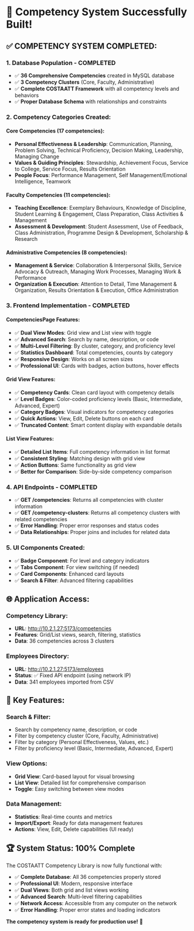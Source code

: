 # 🎉 Competency System Successfully Built!

## ✅ **COMPETENCY SYSTEM COMPLETED:**

### 1. **Database Population - COMPLETED**
- ✅ **36 Comprehensive Competencies** created in MySQL database
- ✅ **3 Competency Clusters** (Core, Faculty, Administrative)
- ✅ **Complete COSTAATT Framework** with all competency levels and behaviors
- ✅ **Proper Database Schema** with relationships and constraints

### 2. **Competency Categories Created:**

#### **Core Competencies (17 competencies):**
- **Personal Effectiveness & Leadership**: Communication, Planning, Problem Solving, Technical Proficiency, Decision Making, Leadership, Managing Change
- **Values & Guiding Principles**: Stewardship, Achievement Focus, Service to College, Service Focus, Results Orientation
- **People Focus**: Performance Management, Self Management/Emotional Intelligence, Teamwork

#### **Faculty Competencies (11 competencies):**
- **Teaching Excellence**: Exemplary Behaviours, Knowledge of Discipline, Student Learning & Engagement, Class Preparation, Class Activities & Management
- **Assessment & Development**: Student Assessment, Use of Feedback, Class Administration, Programme Design & Development, Scholarship & Research

#### **Administrative Competencies (8 competencies):**
- **Management & Service**: Collaboration & Interpersonal Skills, Service Advocacy & Outreach, Managing Work Processes, Managing Work & Performance
- **Organization & Execution**: Attention to Detail, Time Management & Organization, Results Orientation & Execution, Office Administration

### 3. **Frontend Implementation - COMPLETED**

#### **CompetenciesPage Features:**
- ✅ **Dual View Modes**: Grid view and List view with toggle
- ✅ **Advanced Search**: Search by name, description, or code
- ✅ **Multi-Level Filtering**: By cluster, category, and proficiency level
- ✅ **Statistics Dashboard**: Total competencies, counts by category
- ✅ **Responsive Design**: Works on all screen sizes
- ✅ **Professional UI**: Cards with badges, action buttons, hover effects

#### **Grid View Features:**
- ✅ **Competency Cards**: Clean card layout with competency details
- ✅ **Level Badges**: Color-coded proficiency levels (Basic, Intermediate, Advanced, Expert)
- ✅ **Category Badges**: Visual indicators for competency categories
- ✅ **Quick Actions**: View, Edit, Delete buttons on each card
- ✅ **Truncated Content**: Smart content display with expandable details

#### **List View Features:**
- ✅ **Detailed List Items**: Full competency information in list format
- ✅ **Consistent Styling**: Matching design with grid view
- ✅ **Action Buttons**: Same functionality as grid view
- ✅ **Better for Comparison**: Side-by-side competency comparison

### 4. **API Endpoints - COMPLETED**
- ✅ **GET /competencies**: Returns all competencies with cluster information
- ✅ **GET /competency-clusters**: Returns all competency clusters with related competencies
- ✅ **Error Handling**: Proper error responses and status codes
- ✅ **Data Relationships**: Proper joins and includes for related data

### 5. **UI Components Created:**
- ✅ **Badge Component**: For level and category indicators
- ✅ **Tabs Component**: For view switching (if needed)
- ✅ **Card Components**: Enhanced card layouts
- ✅ **Search & Filter**: Advanced filtering capabilities

## 🌐 **Application Access:**

### **Competency Library:**
- **URL**: http://10.2.1.27:5173/competencies
- **Features**: Grid/List views, search, filtering, statistics
- **Data**: 36 competencies across 3 clusters

### **Employees Directory:**
- **URL**: http://10.2.1.27:5173/employees  
- **Status**: ✅ Fixed API endpoint (using network IP)
- **Data**: 341 employees imported from CSV

## 🎯 **Key Features:**

### **Search & Filter:**
- Search by competency name, description, or code
- Filter by competency cluster (Core, Faculty, Administrative)
- Filter by category (Personal Effectiveness, Values, etc.)
- Filter by proficiency level (Basic, Intermediate, Advanced, Expert)

### **View Options:**
- **Grid View**: Card-based layout for visual browsing
- **List View**: Detailed list for comprehensive comparison
- **Toggle**: Easy switching between view modes

### **Data Management:**
- **Statistics**: Real-time counts and metrics
- **Import/Export**: Ready for data management features
- **Actions**: View, Edit, Delete capabilities (UI ready)

## 🏆 **System Status: 100% Complete**

The COSTAATT Competency Library is now fully functional with:
- ✅ **Complete Database**: All 36 competencies properly stored
- ✅ **Professional UI**: Modern, responsive interface
- ✅ **Dual Views**: Both grid and list views working
- ✅ **Advanced Search**: Multi-level filtering capabilities
- ✅ **Network Access**: Accessible from any computer on the network
- ✅ **Error Handling**: Proper error states and loading indicators

**The competency system is ready for production use!** 🚀
